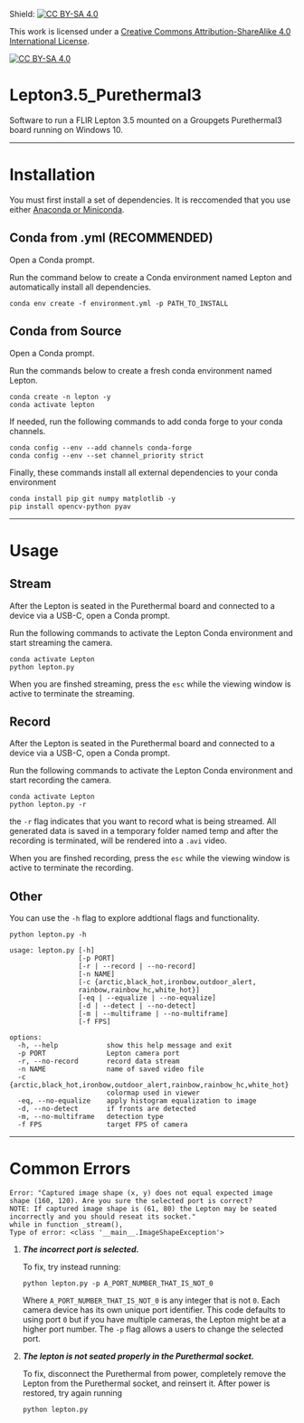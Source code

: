 Shield: [![CC BY-SA 4.0][cc-by-sa-shield]][cc-by-sa]

This work is licensed under a [Creative Commons Attribution-ShareAlike 4.0 International License][cc-by-sa].

[![CC BY-SA 4.0][cc-by-sa-image]][cc-by-sa]

[cc-by-sa]: http://creativecommons.org/licenses/by-sa/4.0/

[cc-by-sa-image]: https://licensebuttons.net/l/by-sa/4.0/88x31.png

[cc-by-sa-shield]: https://img.shields.io/badge/License-CC%20BY--SA%204.0-lightgrey.svg

# Lepton3.5_Purethermal3

Software to run a FLIR Lepton 3.5 mounted on a Groupgets Purethermal3 board running on Windows 10.

---

# Installation

You must first install a set of dependencies. It is reccomended that you use either [Anaconda or Miniconda](https://www.anaconda.com/download/success).

## Conda from .yml (RECOMMENDED)

Open a Conda prompt.

Run the command below to create a Conda environment named Lepton and automatically install all dependencies.

```shell
conda env create -f environment.yml -p PATH_TO_INSTALL
```

## Conda from Source

Open a Conda prompt.

Run the commands below to create a fresh conda environment named Lepton.

```shell
conda create -n lepton -y
conda activate lepton
```

If needed, run the following commands to add conda forge to your conda channels.

```shell
conda config --env --add channels conda-forge
conda config --env --set channel_priority strict
```

Finally, these commands install all external dependencies to your conda environment

```shell
conda install pip git numpy matplotlib -y
pip install opencv-python pyav
```

 ---

# Usage

## Stream

After the Lepton is seated in the Purethermal board and connected to a device via a USB-C, open a Conda prompt.

Run the following commands to activate the Lepton Conda environment and start streaming the camera.

```shell
conda activate Lepton
python lepton.py
```

When you are finshed streaming, press the `esc` while the viewing window is active to terminate the streaming.

## Record

After the Lepton is seated in the Purethermal board and connected to a device via a USB-C, open a Conda prompt.

Run the following commands to activate the Lepton Conda environment and start recording the camera.

```shell
conda activate Lepton
python lepton.py -r
```

the `-r` flag indicates that you want to record what is being streamed. All generated data is saved in a temporary folder named temp and after the recording is terminated, will be rendered into a `.avi` video.

When you are finshed recording, press the `esc` while the viewing window is active to terminate the recording.

## Other

You can use the `-h` flag to explore addtional flags and functionality.

```
python lepton.py -h

usage: lepton.py [-h] 
                 [-p PORT] 
                 [-r | --record | --no-record] 
                 [-n NAME] 
                 [-c {arctic,black_hot,ironbow,outdoor_alert,
                 rainbow,rainbow_hc,white_hot}] 
                 [-eq | --equalize | --no-equalize] 
                 [-d | --detect | --no-detect]
                 [-m | --multiframe | --no-multiframe] 
                 [-f FPS]

options:
  -h, --help            show this help message and exit
  -p PORT               Lepton camera port
  -r, --no-record       record data stream
  -n NAME               name of saved video file
  -c {arctic,black_hot,ironbow,outdoor_alert,rainbow,rainbow_hc,white_hot}
                        colormap used in viewer
  -eq, --no-equalize    apply histogram equalization to image
  -d, --no-detect       if fronts are detected
  -m, --no-multiframe   detection type
  -f FPS                target FPS of camera
```

---

# Common Errors

```shell
Error: "Captured image shape (x, y) does not equal expected image 
shape (160, 120). Are you sure the selected port is correct? 
NOTE: If captured image shape is (61, 80) the Lepton may be seated 
incorrectly and you should reseat its socket." 
while in function _stream(), 
Type of error: <class '__main__.ImageShapeException'>
```

1. ___The incorrect port is selected.___
   
   To fix, try instead running:
   
   ```shell
   python lepton.py -p A_PORT_NUMBER_THAT_IS_NOT_0
   ```
   
   Where `A_PORT_NUMBER_THAT_IS_NOT_0` is any integer that is not `0`. Each camera device has its own unique port identifier. This code defaults to using port `0` but if you have multiple cameras, the Lepton might be at a higher port number. The `-p` flag allows a users to change the selected port. 

2. ___The lepton is not seated properly in the Purethermal socket.___
   
   To fix, disconnect the Purethermal from power, completely remove the Lepton from the Purethermal socket, and reinsert it. After power is restored, try again running 
   
   ```
   python lepton.py
   ```
